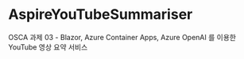 # AspireYouTubeSummariser
OSCA 과제 03 - Blazor, Azure Container Apps, Azure OpenAI 를 이용한 YouTube 영상 요약 서비스